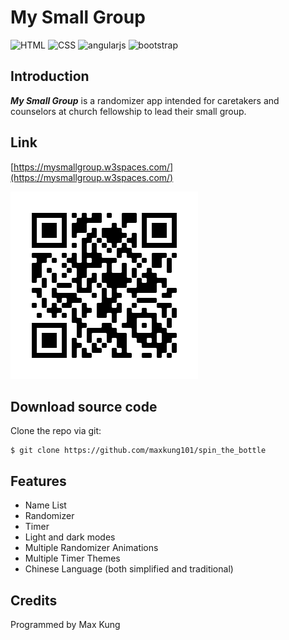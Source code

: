 # My Small Group
![HTML](https://img.shields.io/badge/HTML-5-red.svg)
![CSS](https://img.shields.io/badge/CSS-3-blue.svg)
![angularjs](https://img.shields.io/badge/angularjs-v1.5.11-yellow.svg)
![bootstrap](https://img.shields.io/badge/bootstrap-v5.0-blue.svg)

Introduction
------------
***My Small Group*** is a randomizer app intended for caretakers and counselors at church fellowship to lead their small group.

Link
----
[https://mysmallgroup.w3spaces.com/](https://mysmallgroup.w3spaces.com/)

![QR Code](www/img/frame.png?raw=true "QR Code")

Download source code
--------------------
Clone the repo via git:
```
$ git clone https://github.com/maxkung101/spin_the_bottle
```
Features
--------
* Name List
* Randomizer
* Timer
* Light and dark modes
* Multiple Randomizer Animations
* Multiple Timer Themes
* Chinese Language (both simplified and traditional)

Credits
-------
Programmed by Max Kung
